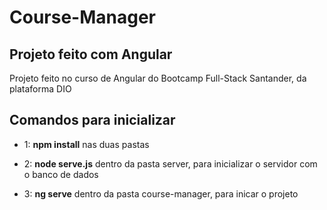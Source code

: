 # Course-Manager

## Projeto feito com Angular

Projeto feito no curso de Angular do Bootcamp Full-Stack Santander, da plataforma DIO

## Comandos para inicializar

* 1: **npm install** nas duas pastas

* 2:  **node serve.js** dentro da pasta server, para inicializar o servidor com o banco de dados

* 3: **ng serve** dentro da pasta course-manager, para inicar o projeto
